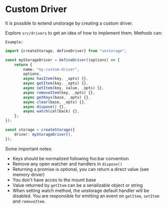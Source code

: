 # Custom Driver

It is possible to extend unstorage by creating a custom driver.

Explore `src/drivers` to get an idea of how to implement them. Methods can:

`Example:`

```ts
import {createStorage, defineDriver} from "unstorage";

const myStorageDriver = defineDriver((options) => {
	return {
		name: "my-custom-driver",
		options,
		async hasItem(key, _opts) {},
		async getItem(key, _opts) {},
		async setItem(key, value, _opts) {},
		async removeItem(key, _opts) {},
		async getKeys(base, _opts) {},
		async clear(base, _opts) {},
		async dispose() {},
		async watch(callback) {},
	};
});

const storage = createStorage({
	driver: myStorageDriver(),
});
```

Some important notes:

- Keys should be normalized following foo:bar convention
- Remove any open watcher and handlers in `dispose()`
- Returning a promise is optional, you can return a direct value (see memory driver)
- You don't have acces to the mount base
- Value returned by `getItem` can be a serializable object or string
- When setting watch method, the unstorage default handler will be disabled. You are responsible for emitting an event on `getItem`, `setItem` and `removeItem`.
